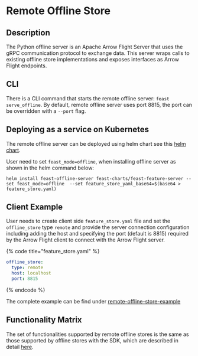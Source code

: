 # Remote Offline Store

## Description

The Python offline server is an Apache Arrow Flight Server that uses the gRPC communication protocol to exchange data.
This server wraps calls to existing offline store implementations and exposes interfaces as Arrow Flight endpoints.


## CLI

There is a CLI command that starts the remote offline server: `feast serve_offline`. By default, remote offline server uses port 8815, the port can be overridden with a `--port` flag.

## Deploying as a service on Kubernetes

The remote offline server can be deployed using helm chart see this [helm chart](https://github.com/feast-dev/feast/blob/master/infra/charts/feast-feature-server).

User need to set `feast_mode=offline`, when installing offline server as shown in the helm command below:

```
helm install feast-offline-server feast-charts/feast-feature-server --set feast_mode=offline  --set feature_store_yaml_base64=$(base64 > feature_store.yaml)
```

## Client Example

User needs to create client side `feature_store.yaml` file and set the `offline_store` type `remote` and provide the server connection configuration 
including adding the host and specifying the port (default is 8815) required by the Arrow Flight client to connect with the Arrow Flight server.

{% code title="feature_store.yaml" %}
```yaml
offline_store:
  type: remote
  host: localhost
  port: 8815
```
{% endcode %}

The complete example can be find under [remote-offline-store-example](../../../examples/remote-offline-store)

## Functionality Matrix

The set of functionalities supported by remote offline stores is the same as those supported by offline stores with the SDK, which are described in detail [here](../offline-stores/overview.md#functionality).

